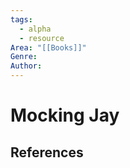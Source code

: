 ```yaml
---
tags:
  - alpha
  - resource
Area: "[[Books]]"
Genre:
Author:
---
```

# Mocking Jay



## References



